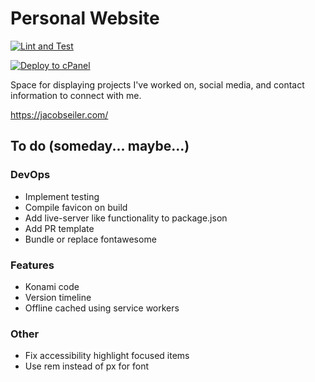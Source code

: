 # Personal Website

[![Lint and Test](https://github.com/jacob-seiler/personal-website/actions/workflows/test.yml/badge.svg)](https://github.com/jacob-seiler/personal-website/actions/workflows/test.yml)

[![Deploy to cPanel](https://github.com/jacob-seiler/personal-website/actions/workflows/deploy.yml/badge.svg)](https://github.com/jacob-seiler/personal-website/actions/workflows/deploy.yml)

Space for displaying projects I've worked on, social media, and contact information to connect with me.

<https://jacobseiler.com/>

## To do (someday... maybe...)

### DevOps

- Implement testing
- Compile favicon on build
- Add live-server like functionality to package.json
- Add PR template
- Bundle or replace fontawesome

### Features

- Konami code
- Version timeline
- Offline cached using service workers

### Other

- Fix accessibility highlight focused items
- Use rem instead of px for font
